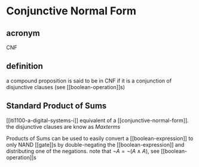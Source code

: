 # Conjunctive Normal Form

## acronym

CNF

## definition

a compound proposition is said to be in CNF if it is a conjunction of disjunctive clauses (see [[boolean-operation]]s)

## Standard Product of Sums

[[iti1100-a-digital-systems-i]] equivalent of a [[conjunctive-normal-form]]. the disjunctive clauses are know as _Maxterms_

Products of Sums can be used to easily convert a [[boolean-expression]] to only NAND [[gate]]s by double-negating the [[boolean-expression]] and distributing one of the negations. note that $\lnot A =\lnot (A \land A)$, see [[boolean-operation]]s

